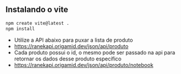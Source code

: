 ## Instalando o vite

```bash
npm create vite@latest .
npm install
```

- Utilize a API abaixo para puxar a lista de produto
- https://ranekapi.origamid.dev/json/api/produto
- Cada produto possui o id, o mesmo pode ser passado na api para retornar os dados desse produto específico
- https://ranekapi.origamid.dev/json/api/produto/notebook